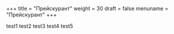 +++
title = "Прейскурант"
weight = 30
draft = false
menuname = "Прейскурант"
+++

test1 test2 test3
  test4 test5
